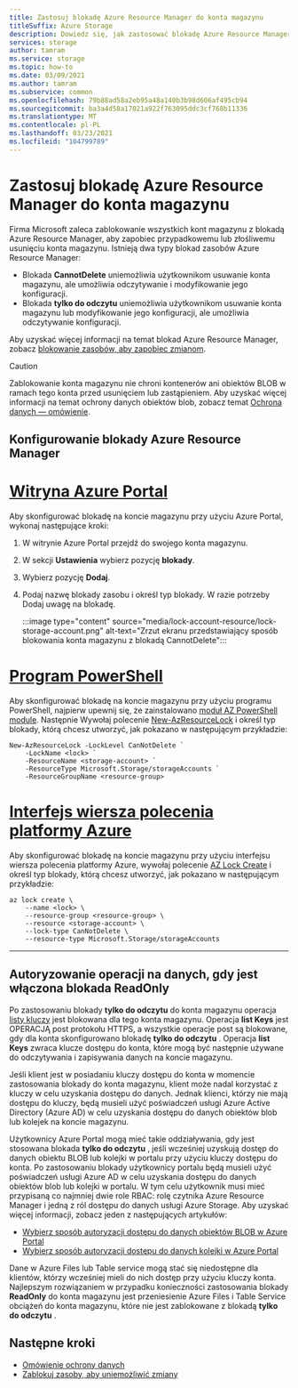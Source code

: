 ```yaml
---
title: Zastosuj blokadę Azure Resource Manager do konta magazynu
titleSuffix: Azure Storage
description: Dowiedz się, jak zastosować blokadę Azure Resource Manager do konta magazynu.
services: storage
author: tamram
ms.service: storage
ms.topic: how-to
ms.date: 03/09/2021
ms.author: tamram
ms.subservice: common
ms.openlocfilehash: 79b88ad58a2eb95a48a140b3b98d606af495cb94
ms.sourcegitcommit: ba3a4d58a17021a922f763095ddc3cf768b11336
ms.translationtype: MT
ms.contentlocale: pl-PL
ms.lasthandoff: 03/23/2021
ms.locfileid: "104799789"
---
```

# <a name="apply-an-azure-resource-manager-lock-to-a-storage-account"></a>Zastosuj blokadę Azure Resource Manager do konta magazynu

Firma Microsoft zaleca zablokowanie wszystkich kont magazynu z blokadą Azure Resource Manager, aby zapobiec przypadkowemu lub złośliwemu usunięciu konta magazynu. Istnieją dwa typy blokad zasobów Azure Resource Manager:

- Blokada **CannotDelete** uniemożliwia użytkownikom usuwanie konta magazynu, ale umożliwia odczytywanie i modyfikowanie jego konfiguracji.
- Blokada **tylko do odczytu** uniemożliwia użytkownikom usuwanie konta magazynu lub modyfikowanie jego konfiguracji, ale umożliwia odczytywanie konfiguracji.

Aby uzyskać więcej informacji na temat blokad Azure Resource Manager, zobacz [blokowanie zasobów, aby zapobiec zmianom](../../azure-resource-manager/management/lock-resources.md).

> [!CAUTION]
> Zablokowanie konta magazynu nie chroni kontenerów ani obiektów BLOB w ramach tego konta przed usunięciem lub zastąpieniem. Aby uzyskać więcej informacji na temat ochrony danych obiektów blob, zobacz temat [Ochrona danych — omówienie](../blobs/data-protection-overview.md).

## <a name="configure-an-azure-resource-manager-lock"></a>Konfigurowanie blokady Azure Resource Manager

# <a name="azure-portal"></a>[Witryna Azure Portal](#tab/portal)

Aby skonfigurować blokadę na koncie magazynu przy użyciu Azure Portal, wykonaj następujące kroki:

1. W witrynie Azure Portal przejdź do swojego konta magazynu.
1. W sekcji **Ustawienia** wybierz pozycję **blokady**.
1. Wybierz pozycję **Dodaj**.
1. Podaj nazwę blokady zasobu i określ typ blokady. W razie potrzeby Dodaj uwagę na blokadę.

    :::image type="content" source="media/lock-account-resource/lock-storage-account.png" alt-text="Zrzut ekranu przedstawiający sposób blokowania konta magazynu z blokadą CannotDelete":::

# <a name="powershell"></a>[Program PowerShell](#tab/azure-powershell)

Aby skonfigurować blokadę na koncie magazynu przy użyciu programu PowerShell, najpierw upewnij się, że zainstalowano [moduł AZ PowerShell module](https://www.powershellgallery.com/packages/Az). Następnie Wywołaj polecenie [New-AzResourceLock](/powershell/module/az.resources/new-azresourcelock) i określ typ blokady, którą chcesz utworzyć, jak pokazano w następującym przykładzie:

```azurepowershell
New-AzResourceLock -LockLevel CanNotDelete `
    -LockName <lock> `
    -ResourceName <storage-account> `
    -ResourceType Microsoft.Storage/storageAccounts `
    -ResourceGroupName <resource-group>
```

# <a name="azure-cli"></a>[Interfejs wiersza polecenia platformy Azure](#tab/azure-cli)

Aby skonfigurować blokadę na koncie magazynu przy użyciu interfejsu wiersza polecenia platformy Azure, wywołaj polecenie [AZ Lock Create](/cli/azure/lock#az_lock_create) i określ typ blokady, którą chcesz utworzyć, jak pokazano w następującym przykładzie:

```azurecli
az lock create \
    --name <lock> \
    --resource-group <resource-group> \
    --resource <storage-account> \
    --lock-type CanNotDelete \
    --resource-type Microsoft.Storage/storageAccounts
```

---

## <a name="authorizing-data-operations-when-a-readonly-lock-is-in-effect"></a>Autoryzowanie operacji na danych, gdy jest włączona blokada ReadOnly

Po zastosowaniu blokady **tylko do odczytu** do konta magazynu operacja [listy kluczy](/rest/api/storagerp/storageaccounts/listkeys) jest blokowana dla tego konta magazynu. Operacja **list Keys** jest OPERACJĄ post protokołu HTTPS, a wszystkie operacje post są blokowane, gdy dla konta skonfigurowano blokadę **tylko do odczytu** . Operacja **list Keys** zwraca klucze dostępu do konta, które mogą być następnie używane do odczytywania i zapisywania danych na koncie magazynu.

Jeśli klient jest w posiadaniu kluczy dostępu do konta w momencie zastosowania blokady do konta magazynu, klient może nadal korzystać z kluczy w celu uzyskania dostępu do danych. Jednak klienci, którzy nie mają dostępu do kluczy, będą musieli użyć poświadczeń usługi Azure Active Directory (Azure AD) w celu uzyskania dostępu do danych obiektów blob lub kolejek na koncie magazynu.

Użytkownicy Azure Portal mogą mieć takie oddziaływania, gdy jest stosowana blokada **tylko do odczytu** , jeśli wcześniej uzyskują dostęp do danych obiektu BLOB lub kolejki w portalu przy użyciu kluczy dostępu do konta. Po zastosowaniu blokady użytkownicy portalu będą musieli użyć poświadczeń usługi Azure AD w celu uzyskania dostępu do danych obiektów blob lub kolejki w portalu. W tym celu użytkownik musi mieć przypisaną co najmniej dwie role RBAC: rolę czytnika Azure Resource Manager i jedną z ról dostępu do danych usługi Azure Storage. Aby uzyskać więcej informacji, zobacz jeden z następujących artykułów:

- [Wybierz sposób autoryzacji dostępu do danych obiektów BLOB w Azure Portal](../blobs/authorize-data-operations-portal.md)
- [Wybierz sposób autoryzacji dostępu do danych kolejki w Azure Portal](../queues/authorize-data-operations-portal.md)

Dane w Azure Files lub Table service mogą stać się niedostępne dla klientów, którzy wcześniej mieli do nich dostęp przy użyciu kluczy konta. Najlepszym rozwiązaniem w przypadku konieczności zastosowania blokady **ReadOnly** do konta magazynu jest przeniesienie Azure Files i Table Service obciążeń do konta magazynu, które nie jest zablokowane z blokadą **tylko do odczytu** .

## <a name="next-steps"></a>Następne kroki

- [Omówienie ochrony danych](../blobs/data-protection-overview.md)
- [Zablokuj zasoby, aby uniemożliwić zmiany](../../azure-resource-manager/management/lock-resources.md)
